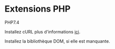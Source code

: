 # Extensions PHP

PHP7.4

Installez cURL plus d'informations [ici](https://www.php.net/manual/en/book.curl.php).

Installez la bibliothèque DOM, si elle est manquante.
